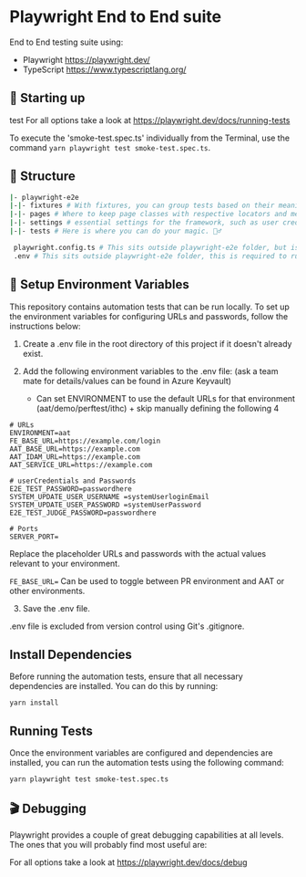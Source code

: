 # Playwright End to End suite

End to End testing suite using:

- Playwright https://playwright.dev/
- TypeScript https://www.typescriptlang.org/

## 🤖 Starting up
test
For all options take a look at https://playwright.dev/docs/running-tests

To execute the 'smoke-test.spec.ts' individually from the Terminal, use the command `yarn playwright test smoke-test.spec.ts`.

## 📁 Structure

```sh
|- playwright-e2e
|-|- fixtures # With fixtures, you can group tests based on their meaning, instead of their common setup.
|-|- pages # Where to keep page classes with respective locators and methods. We utilise POM (Page Object Modeling).
|-|- settings # essential settings for the framework, such as user credentials and URLs.
|-|- tests # Here is where you can do your magic. 🧙‍♂️

 playwright.config.ts # This sits outside playwright-e2e folder, but is the config file for playwright only tests.
 .env # This sits outside playwright-e2e folder, this is required to run your tests locally. See Setup Environment Variables below.
```

## 🔐 Setup Environment Variables

This repository contains automation tests that can be run locally. To set up the environment variables for configuring URLs and passwords, follow the instructions below:

1. Create a .env file in the root directory of this project if it doesn't already exist.

2. Add the following environment variables to the .env file: (ask a team mate for details/values can be found in Azure Keyvault)
   - Can set ENVIRONMENT to use the default URLs for that environment (aat/demo/perftest/ithc) + skip manually defining the following 4

```
# URLs
ENVIRONMENT=aat
FE_BASE_URL=https://example.com/login
AAT_BASE_URL=https://example.com
AAT_IDAM_URL=https://example.com
AAT_SERVICE_URL=https://example.com

# userCredentials and Passwords
E2E_TEST_PASSWORD=passwordhere
SYSTEM_UPDATE_USER_USERNAME =systemUserloginEmail
SYSTEM_UPDATE_USER_PASSWORD =systemUserPassword
E2E_TEST_JUDGE_PASSWORD=passwordhere

# Ports
SERVER_PORT=
```
Replace the placeholder URLs and passwords with the actual values relevant to your environment.

`FE_BASE_URL=` Can be used to toggle between PR environment and AAT or other environments.

3. Save the .env file.

.env file is excluded from version control using Git's .gitignore.

## Install Dependencies

Before running the automation tests, ensure that all necessary dependencies are installed. You can do this by running:

```
yarn install
```

## Running Tests

Once the environment variables are configured and dependencies are installed, you can run the automation tests using the following command:
```
yarn playwright test smoke-test.spec.ts
```

## 🎬 Debugging

Playwright provides a couple of great debugging capabilities at all levels. The ones that you will probably find most useful are:

For all options take a look at https://playwright.dev/docs/debug
